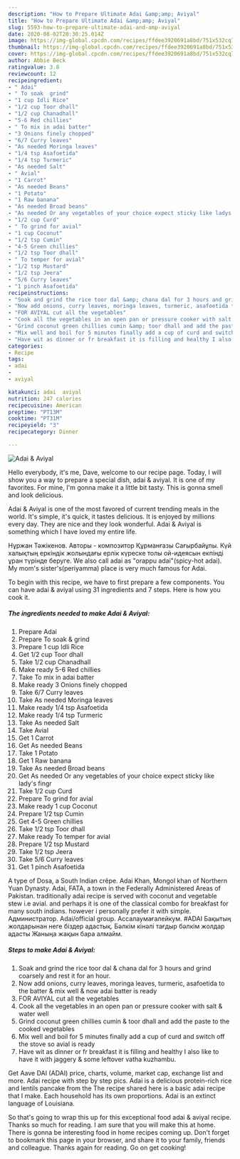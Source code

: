 ```yaml
---
description: "How to Prepare Ultimate Adai &amp;amp; Aviyal"
title: "How to Prepare Ultimate Adai &amp;amp; Aviyal"
slug: 5593-how-to-prepare-ultimate-adai-and-amp-aviyal
date: 2020-08-02T20:30:25.014Z
image: https://img-global.cpcdn.com/recipes/ffdee3920691a8bd/751x532cq70/adai-aviyal-recipe-main-photo.jpg
thumbnail: https://img-global.cpcdn.com/recipes/ffdee3920691a8bd/751x532cq70/adai-aviyal-recipe-main-photo.jpg
cover: https://img-global.cpcdn.com/recipes/ffdee3920691a8bd/751x532cq70/adai-aviyal-recipe-main-photo.jpg
author: Abbie Beck
ratingvalue: 3.8
reviewcount: 12
recipeingredient:
- " Adai"
- " To soak  grind"
- "1 cup Idli Rice"
- "1/2 cup Toor dhall"
- "1/2 cup Chanadhall"
- "5-6 Red chillies"
- " To mix in adai batter"
- "3 Onions finely chopped"
- "6/7 Curry leaves"
- "As needed Moringa leaves"
- "1/4 tsp Asafoetida"
- "1/4 tsp Turmeric"
- "As needed Salt"
- " Avial"
- "1 Carrot"
- "As needed Beans"
- "1 Potato"
- "1 Raw banana"
- "As needed Broad beans"
- "As needed Or any vegetables of your choice expect sticky like ladys fingr"
- "1/2 cup Curd"
- " To grind for avial"
- "1 cup Coconut"
- "1/2 tsp Cumin"
- "4-5 Green chillies"
- "1/2 tsp Toor dhall"
- " To temper for avial"
- "1/2 tsp Mustard"
- "1/2 tsp Jeera"
- "5/6 Curry leaves"
- "1 pinch Asafoetida"
recipeinstructions:
- "Soak and grind the rice toor dal &amp; chana dal for 3 hours and grind coarsely and rest it for an hour."
- "Now add onions, curry leaves, moringa leaves, turmeric, asafoetida to the batter &amp; mix well &amp; now adai batter is ready"
- "FOR AVIYAL cut all the vegetables"
- "Cook all the vegetables in an open pan or pressure cooker with salt &amp; water well"
- "Grind coconut green chillies cumin &amp; toor dhall and add the paste to the cooked vegetables"
- "Mix well and boil for 5 minutes finally add a cup of curd and switch off the stove so avial is ready"
- "Have wit as dinner or fr breakfast it is filling and healthy I also like to have it with jaggery &amp; some leftover vatha kuzhambu."
categories:
- Recipe
tags:
- adai
- 
- aviyal

katakunci: adai  aviyal 
nutrition: 247 calories
recipecuisine: American
preptime: "PT13M"
cooktime: "PT31M"
recipeyield: "3"
recipecategory: Dinner

---
```



![Adai &amp; Aviyal](https://img-global.cpcdn.com/recipes/ffdee3920691a8bd/751x532cq70/adai-aviyal-recipe-main-photo.jpg)

Hello everybody, it's me, Dave, welcome to our recipe page. Today, I will show you a way to prepare a special dish, adai &amp; aviyal. It is one of my favorites. For mine, I'm gonna make it a little bit tasty. This is gonna smell and look delicious.

Adai &amp; Aviyal is one of the most favored of current trending meals in the world. It's simple, it's quick, it tastes delicious. It is enjoyed by millions every day. They are nice and they look wonderful. Adai &amp; Aviyal is something which I have loved my entire life.

Нұржан Тәжікенов. Авторы - композитор Құрманғазы Сағырбайұлы. Күй халықтың еркіндік жолындағы ерлік күреске толы ой-идеясын екпінді ұран түрінде беруге. We also call adai as &#34;orappu adai&#34;(spicy-hot adai). My mom&#39;s sister&#39;s(periyamma) place is very much famous for Adai.


To begin with this recipe, we have to first prepare a few components. You can have adai &amp; aviyal using 31 ingredients and 7 steps. Here is how you cook it.

<!--inarticleads1-->

##### The ingredients needed to make Adai &amp; Aviyal:

1. Prepare  Adai
1. Prepare  To soak &amp; grind
1. Prepare 1 cup Idli Rice
1. Get 1/2 cup Toor dhall
1. Take 1/2 cup Chanadhall
1. Make ready 5-6 Red chillies
1. Take  To mix in adai batter
1. Make ready 3 Onions finely chopped
1. Take 6/7 Curry leaves
1. Take As needed Moringa leaves
1. Make ready 1/4 tsp Asafoetida
1. Make ready 1/4 tsp Turmeric
1. Take As needed Salt
1. Take  Avial
1. Get 1 Carrot
1. Get As needed Beans
1. Take 1 Potato
1. Get 1 Raw banana
1. Take As needed Broad beans
1. Get As needed Or any vegetables of your choice expect sticky like lady&#39;s fingr
1. Take 1/2 cup Curd
1. Prepare  To grind for avial
1. Make ready 1 cup Coconut
1. Prepare 1/2 tsp Cumin
1. Get 4-5 Green chillies
1. Take 1/2 tsp Toor dhall
1. Make ready  To temper for avial
1. Prepare 1/2 tsp Mustard
1. Take 1/2 tsp Jeera
1. Take 5/6 Curry leaves
1. Get 1 pinch Asafoetida


A type of Dosa, a South Indian crêpe. Adai Khan, Mongol khan of Northern Yuan Dynasty. Adai, FATA, a town in the Federally Administered Areas of Pakistan. traditionally adai recipe is served with coconut and vegetable stew i.e avial. and perhaps it is one of the classical combo for breakfast for many south indians. however i personally prefer it with simple. Администратор. Adai/official group. Ассалаумағалейкум. #ADAI Бақытың жолдарынан неге біздер адастық. Бəлкім кінəлі тағдыр бəлкім жолдар адасты Жаныңа жақын бара алмайм. 

<!--inarticleads2-->

##### Steps to make Adai &amp; Aviyal:

1. Soak and grind the rice toor dal &amp; chana dal for 3 hours and grind coarsely and rest it for an hour.
1. Now add onions, curry leaves, moringa leaves, turmeric, asafoetida to the batter &amp; mix well &amp; now adai batter is ready
1. FOR AVIYAL cut all the vegetables
1. Cook all the vegetables in an open pan or pressure cooker with salt &amp; water well
1. Grind coconut green chillies cumin &amp; toor dhall and add the paste to the cooked vegetables
1. Mix well and boil for 5 minutes finally add a cup of curd and switch off the stove so avial is ready
1. Have wit as dinner or fr breakfast it is filling and healthy I also like to have it with jaggery &amp; some leftover vatha kuzhambu.


Get Aave DAI (ADAI) price, charts, volume, market cap, exchange list and more. Adai recipe with step by step pics. Adai is a delicious protein-rich rice and lentils pancake from the The recipe shared here is a basic adai recipe that I make. Each household has its own proportions. Adai is an extinct language of Louisiana. 

So that's going to wrap this up for this exceptional food adai &amp; aviyal recipe. Thanks so much for reading. I am sure that you will make this at home. There is gonna be interesting food in home recipes coming up. Don't forget to bookmark this page in your browser, and share it to your family, friends and colleague. Thanks again for reading. Go on get cooking!
